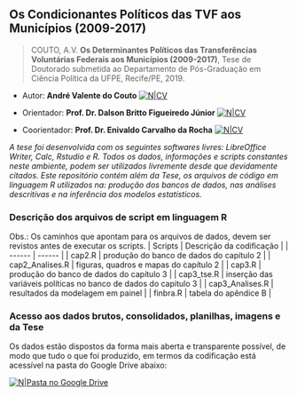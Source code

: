 ## Os Condicionantes Políticos das TVF aos Municípios (2009-2017)
> COUTO, A.V. **Os Determinantes Políticos das Transferências Voluntárias Federais aos Municípios (2009-2017)**, Tese de Doutorado submetida ao Departamento de Pós-Graduação em Ciência Política da UFPE, Recife/PE, 2019.

 - Autor: **André Valente do Couto** [![N|CV](http://buscatextual.cnpq.br/buscatextual/images/v2/icone_lattes.png)](http://lattes.cnpq.br/5274753141545135) 

 - Orientador: **Prof. Dr. Dalson Britto Figueiredo Júnior** [![N|CV](http://buscatextual.cnpq.br/buscatextual/images/v2/icone_lattes.png)](http://lattes.cnpq.br/6683806605359913)

 - Coorientador: **Prof. Dr. Enivaldo Carvalho da Rocha** [![N|CV](http://buscatextual.cnpq.br/buscatextual/images/v2/icone_lattes.png)](http://lattes.cnpq.br/3629594575120398)


 *A tese foi desenvolvida com os seguintes softwares livres: LibreOffice Writer, Calc, Rstudio e R.
 Todos os dados, informações e scripts constantes neste ambiente, podem ser utilizados livremente desde que devidamente citados.
 Este repositório contém além da Tese, os arquivos de código em linguagem R utilizados na: produção dos bancos de dados, nas análises descritivas e na inferência dos modelos estatísticos.*
 
### Descrição dos arquivos de script em linguagem R
Obs.: Os caminhos que apontam para os arquivos de dados, devem ser revistos antes de executar os scripts.
| Scripts | Descrição da codificação |
| ------ | ------ |
| cap2.R | produção do banco de dados do capítulo 2  |
| cap2_Analises.R | figuras, quadros e mapas do capítulo 2 |
| cap3.R | produção do banco de dados do capítulo 3 |
| cap3_tse.R | inserção das variáveis políticas no banco de dados do capitulo 3 |
| cap3_Analises.R | resultados da modelagem em painel |
| finbra.R | tabela do apêndice B |

### Acesso aos dados brutos, consolidados, planilhas, imagens e da Tese
Os dados estão dispostos da forma mais aberta e transparente possível, de modo que tudo o que foi produzido, em termos da codificação está acessível na pasta do Google Drive abaixo:

[![N|Pasta no Google Drive](https://img.icons8.com/color/2x/google-drive.png)](https://drive.google.com/drive/folders/1BzXvqSQdHEbXH8DQUFJLOlF_s-BbBzaN?usp=sharing)
